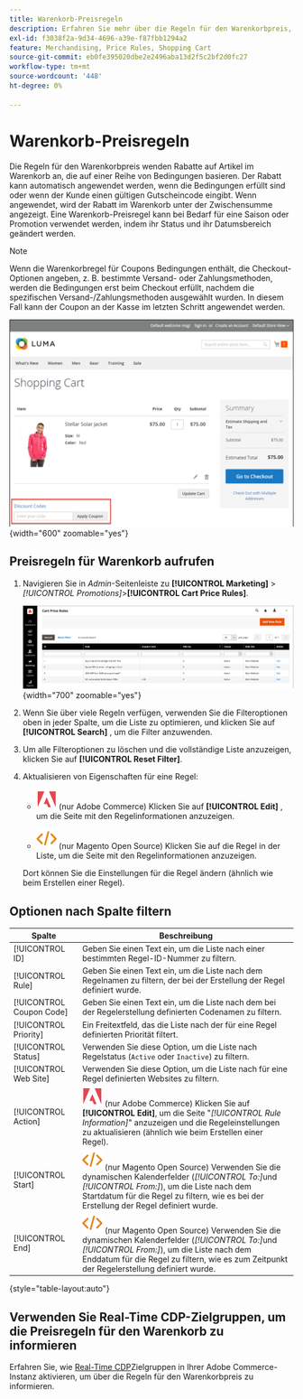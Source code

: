 ```yaml
---
title: Warenkorb-Preisregeln
description: Erfahren Sie mehr über die Regeln für den Warenkorbpreis, die Rabatte auf Artikel im Warenkorb basierend auf einer Reihe von Bedingungen anwenden.
exl-id: f3038f2a-9d34-4696-a39e-f87fbb1294a2
feature: Merchandising, Price Rules, Shopping Cart
source-git-commit: eb0fe395020dbe2e2496aba13d2f5c2bf2d0fc27
workflow-type: tm+mt
source-wordcount: '448'
ht-degree: 0%

---
```


# Warenkorb-Preisregeln

Die Regeln für den Warenkorbpreis wenden Rabatte auf Artikel im Warenkorb an, die auf einer Reihe von Bedingungen basieren. Der Rabatt kann automatisch angewendet werden, wenn die Bedingungen erfüllt sind oder wenn der Kunde einen gültigen Gutscheincode eingibt. Wenn angewendet, wird der Rabatt im Warenkorb unter der Zwischensumme angezeigt. Eine Warenkorb-Preisregel kann bei Bedarf für eine Saison oder Promotion verwendet werden, indem ihr Status und ihr Datumsbereich geändert werden.

>[!NOTE]
>
>Wenn die Warenkorbregel für Coupons Bedingungen enthält, die Checkout-Optionen angeben, z. B. bestimmte Versand- oder Zahlungsmethoden, werden die Bedingungen erst beim Checkout erfüllt, nachdem die spezifischen Versand-/Zahlungsmethoden ausgewählt wurden. In diesem Fall kann der Coupon an der Kasse im letzten Schritt angewendet werden.

![Beispiel-Storefront - Warenkorb - Gutschein anwenden](./assets/storefront-cart-apply-coupon.png){width="600" zoomable="yes"}

## Preisregeln für Warenkorb aufrufen

1. Navigieren Sie in _Admin_-Seitenleiste zu **[!UICONTROL Marketing]** > _[!UICONTROL Promotions]_>**[!UICONTROL Cart Price Rules]**.

   ![Warenkorb-Preisregel](./assets/price-rule-cart.png){width="700" zoomable="yes"}

1. Wenn Sie über viele Regeln verfügen, verwenden Sie die Filteroptionen oben in jeder Spalte, um die Liste zu optimieren, und klicken Sie auf **[!UICONTROL Search]** , um die Filter anzuwenden.

1. Um alle Filteroptionen zu löschen und die vollständige Liste anzuzeigen, klicken Sie auf **[!UICONTROL Reset Filter]**.

1. Aktualisieren von Eigenschaften für eine Regel:

   - ![Adobe Commerce](../assets/adobe-logo.svg) (nur Adobe Commerce) Klicken Sie auf **[!UICONTROL Edit]** , um die Seite mit den Regelinformationen anzuzeigen.

   - ![Magento Open Source ](../assets/open-source.svg) (nur Magento Open Source) Klicken Sie auf die Regel in der Liste, um die Seite mit den Regelinformationen anzuzeigen.

   Dort können Sie die Einstellungen für die Regel ändern (ähnlich wie beim Erstellen einer Regel).

## Optionen nach Spalte filtern

| Spalte | Beschreibung |
|--- |--- |
| [!UICONTROL ID] | Geben Sie einen Text ein, um die Liste nach einer bestimmten Regel-ID-Nummer zu filtern. |
| [!UICONTROL Rule] | Geben Sie einen Text ein, um die Liste nach dem Regelnamen zu filtern, der bei der Erstellung der Regel definiert wurde. |
| [!UICONTROL Coupon Code] | Geben Sie einen Text ein, um die Liste nach dem bei der Regelerstellung definierten Codenamen zu filtern. |
| [!UICONTROL Priority] | Ein Freitextfeld, das die Liste nach der für eine Regel definierten Priorität filtert. |
| [!UICONTROL Status] | Verwenden Sie diese Option, um die Liste nach Regelstatus (`Active` oder `Inactive`) zu filtern. |
| [!UICONTROL Web Site] | Verwenden Sie diese Option, um die Liste nach für eine Regel definierten Websites zu filtern. |
| [!UICONTROL Action] | ![Adobe Commerce](../assets/adobe-logo.svg) (nur Adobe Commerce) Klicken Sie auf **[!UICONTROL Edit]**, um die Seite &quot;_[!UICONTROL Rule Information]_&quot; anzuzeigen und die Regeleinstellungen zu aktualisieren (ähnlich wie beim Erstellen einer Regel). |
| [!UICONTROL Start] | ![Magento Open Source ](../assets/open-source.svg) (nur Magento Open Source) Verwenden Sie die dynamischen Kalenderfelder (_[!UICONTROL To:]_&#x200B;und&#x200B;_[!UICONTROL From:]_), um die Liste nach dem Startdatum für die Regel zu filtern, wie es bei der Erstellung der Regel definiert wurde. |
| [!UICONTROL End] | ![Magento Open Source ](../assets/open-source.svg) (nur Magento Open Source) Verwenden Sie die dynamischen Kalenderfelder (_[!UICONTROL To:]_&#x200B;und&#x200B;_[!UICONTROL From:]_), um die Liste nach dem Enddatum für die Regel zu filtern, wie es zum Zeitpunkt der Regelerstellung definiert wurde. |

{style="table-layout:auto"}

## Verwenden Sie Real-Time CDP-Zielgruppen, um die Preisregeln für den Warenkorb zu informieren

Erfahren Sie, wie [ Real-Time CDP](../customers/audience-activation.md)Zielgruppen in Ihrer Adobe Commerce-Instanz aktivieren, um über die Regeln für den Warenkorbpreis zu informieren.
